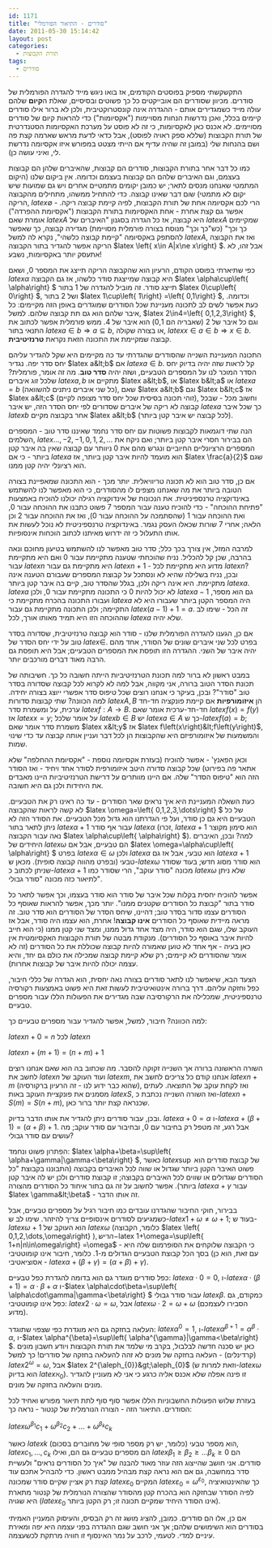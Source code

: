 ```yaml
---
id: 1171
title: "סודרים - התיאור הפורמלי"
date: 2011-05-30 15:14:42
layout: post
categories: 
  - תורת הקבוצות
tags: 
  - סודרים
---
```

התקשקשתי מספיק בפוסטים הקודמים, אז בואו ניגש מייד להגדרה הפורמלית של סודרים. מכיוון שסודרים הם אובייקטים כל כך פשוטים ובסיסיים, שאלת ה<strong>קיום</strong> שלהם עולה מייד כשמגדירים אותם - ההגדרה אינה קונסטרוקטיבית, ולכן לא ברור אילו סודרים קיימים בכלל, ואכן נדרשות הנחות מסויימות ("אקסיומות") כדי להראות קיום של סודרים מסויימים. לא אכנס כאן לאקסיומות, כי זה לא פוסט על מערכת האקסיומות הסטנדרטית של תורת הקבוצות (שללא ספק ראויה לפוסט), אבל כדאי לדעת מראש שארמה קצת פה ושם בהנחות שלי (במובן זה שהיה עדיף אם הייתי מצטט במפורש איזו אקסיומה נדרשת לי, ואיני עושה כן).

כמו כל דבר אחר בתורת הקבוצות, סודרים הם קבוצות, שהאיברים שלהן הם קבוצות בעצמם, וגם האיברים שלהם הם קבוצות בעצמם וכדומה. אין ביקום שלנו (היקום המתמטי שאנחנו מנסים לתאר; יש כמובן יקומים מתמטיים אחרים ויש גם שמועות שיש יקום לא מתמטי) שום דבר שאינו קבוצה. כדי להתחיל ממשהו, מתחילים מהקבוצה הריקה, $latex \emptyset$ - הרי לכם אקסיומה אחת של תורת הקבוצות, לפיה קיימת קבוצה ריקה. אפשר גם קצת אחרת - אחת האקסיומות בתורת הקבוצות ("אקסיומת ההפרדה") אומרת שאם $latex A$ היא קבוצה, אז כל הגדרה בסגנון "האיברים של $latex A$ שמקיימים כך וכך" (כש"כך וכך" מנוסח בצורה פורמלית מסויימת) מגדירה קבוצה, כך שאפשר להסתפק באקסיומה "קיימת קבוצה כלשהי", נקרא לה למשל $latex A$, ואז את הקבוצה הריקה אפשר להגדיר בתור הקבוצה $latex \left\{ x\in A\|x\ne x\right\} $. אבל זהו, לא אתעסק יותר באקסיומות, נשבע!

כפי שתיארתי בפוסט הקודם, הרעיון הוא שהקבוצה הריקה תייצג את המספר 0, ושאם $latex \alpha$ היא קבוצה שמייצגת סודר כלשהו, אז גם הקבוצה $latex \alpha\cup\left\{ \alpha\right\} $ תייצג סודר. זה מוביל להגדרה של 1 בתור $latex 0\cup\left\{ 0\right\} $, ושל 2 בתור $latex 1\cup\left\{ 1\right\} =\left\{ 0,1\right\} $, וכדומה. כעת אפשר לשים לב לתכונה מעניינת שכל הסודרים שמוגדרים באופן הזה מקיימים: כל איבר שלהם הוא גם תת קבוצה שלהם. למשל, $latex 2\in4=\left\{ 0,1,2,3\right\} $, וגם כל איבר של 2 (שאבריה הם 0,1) הוא איבר של 4. ממש פורמלית אפשר לכתוב את התנאי בתור $latex a\in b\Rightarrow a\subseteq b$, או בצורה שקולה, $latex x\in a\in b\Rightarrow x\in b$. קבוצה שמקיימת את התכונה הזאת נקראת <strong>טרנזיטיבית</strong>.

התכונה המעניינת השנייה שהסודרים שהגדרתי עד כה מקיימים היא שקל להגדיר עליהם יחס סדר יפה. נגדיר $latex a&lt;b$ אם $latex a\in b$. קל לראות שזה יהיה בדיוק יחס הסדר המוכר לנו על המספרים הטבעיים, ושזה יהיה <strong>סדר טוב</strong>. מה זה אומר, פורמלית? שלכל זוג איברים $latex a,b$ מתקיים או $latex a&lt;b$, או $latex b&lt;a$ או $latex a=b$ (כל שני איברים ניתנים להשוואה), שאם $latex a&lt;b$ וגם $latex b&lt;c$ אז $latex a&lt;c$ (זוהי תכונה בסיסית שכל יחס סדר מצופה לקיים), וחשוב מכל - שבכל קבוצה לא ריקה של איברים שסדורים לפי יחס הסדר הזה, יש איבר $latex a$ כך שכל איבר $latex b$ אחר בקבוצה מקיים $latex a&lt;b$ (לכל קבוצה יש איבר קטן ביותר).

הנה שתי דוגמאות לקבוצות פשוטות עם יחס סדר נחמד שאיננו סדר טוב - המספרים השלמים, $latex \dots,-2,-1,0,1,2,\dots$ הם בבירור חסרי איבר קטן ביותר; ואם ניקח את המספרים הרציונליים החיוביים ונגרש מהם את 0 ניוותר עם קבוצה שאין בה איבר קטן ביותר - כי אם $latex a$ הוא מועמד להיות איבר קטן ביותר, אז $latex \frac{a}{2}$ שגם הוא רציונלי יהיה קטן ממנו.

אם כן, סדר טוב הוא לא תכונה טריוויאלית. יותר מכך - הוא התכונה שמאפיינת בצורה הטובה ביותר את מה שאנחנו מצפים לו מהסודרים, כי הוא מאפשר לנו להשתמש באינדוקציה טרנספיניטית. את הנכונות של אינדוקציה רגילה יכולנו להוכיח באמצעות "פתיחת ההוכחה" - כדי להוכיח טענה עבור המספר 7 פשוט כתבנו את ההוכחה עבור 0, ואת ההוכחה עבור 1 (שהסתמכה על ההוכחה עבור 0), ואז את ההוכחה עבור 2 וכן הלאה; אחרי 7 שורות שכאלו העסק נגמר. באינדוקציה טרנספיניטית לא נוכל לעשות את אותו התעלול כי זה ידרוש מאיתנו לכתוב הוכחות אינסופיות.

למרבה המזל, אין צורך בכך כלל; סדר טוב מאפשר לנו להשתמש בטיעון מחוכם ונאה בהרבה, שכן קל להכליל. נניח שהוכחתי שטענה מתקיימת עבור 0 ואם היא מתקיימת עבור $latex n$ היא מתקיימת גם עבור $latex n+1$ - מדוע היא מתקיימת לכל $latex n$? ובכן, נניח בשלילה שהיא לא ונסתכל על קבוצת המספרים שעבורם הטענה אינה מתקיימת. היא אינה ריקה ולכן, בגלל שהסדר טוב, קיים בה איבר קטן ביותר $latex a$. $latex a$ לא יכול להיות 0 כי התכונה מתקיימת עבור 0, ולכן $latex a-1$ גם הוא מספר, ועבורו התכונה בהכרח מתקיימת כי $latex a$ היה המספר הקטן ביותר שעבורו היא לא התקיימה; ולכן התכונה מתקיימת גם עבור $latex \left(a-1\right)+1=a$. זה הכל - שימו לב שההוכחה הזו היא תמיד מאותו אורך, לכל $latex a$ שלא יהיה.

אם כן, הגענו להגדרה הפורמלית שלנו - סודר הוא קבוצה טרנזיטיבית, שסדורה בסדר טוב על ידי יחס הסדר של $latex \in$. בפרט לכל שני איברים שונים של הסודר, אחד מהם יהיה איבר של השני. ההגדרה הזו תופסת את המספרים הטבעיים; אבל היא תופסת גם הרבה מאוד דברים מורכבים יותר.

במבט ראשון לא ברור למה תכונת הטרנזיטיביות הייתה חשובה כל כך. חשיבותה של תכונת הסדר הטוב ברורה, אני מקווה, אבל למה לא לקרוא לכל קבוצה שסדורה בסדר טוב "סודר"? ובכן, בעיקר כי אנחנו רוצים שכל טיפוס סדר אפשרי ייוצג בצורה יחידה. למה הכוונה? שתי קבוצות סדורות $latex A,B$ הן <strong>איזומורפיות</strong> אם קיימת פונקציה חד-חד ערכית, על ומשמרת סדר $latex f:A\to B$. חד-חד-ערכית אומר שאם $latex f\left(x\right)=f\left(y\right)$ אז $latex x=y$; על אומר שלכל $latex b\in B$ יש $latex a\in A$ כך ש-$latex f\left(a\right)=b$; משמרת סדר אומר שאם $latex x&lt;y$ אז $latex f\left(x\right)&lt;f\left(y\right)$, והמשמעות של איזומורפיזם היא שהקבוצות הן לכל דבר ועניין אותה קבוצה עד כדי שינוי שמות.

וכאן הפאנץ' - אפשר להוכיח (בעזרת אקסיומה נוספת - "אקסיומת ההחלפה" שלא אתאר פה בפירוט) שכל קבוצה סדורה היטב איזומורפית לסודר אחד ויחיד - ואז הסודר הזה הוא "טיפוס הסדר" שלה. אם היינו מוותרים על דרישת הטרנזיטיביות היינו מאבדים את היחידות ולכן גם היא חשובה.

כעת השאלה המעניינת היא איך נראים שאר הסודרים - עד כה ראינו רק את הטבעיים. לא קשה לראות שהקבוצה $latex \omega=\left\{ 0,1,2,3,\dots\right\} $ של כל הטבעיים היא גם כן סודר, ועל פי הגדרתנו הוא גדול מכל הטבעיים. את הסודר הזה לא ניתן לתאר בתור $latex \alpha+1$ עבור אף סודר $latex \alpha$ (זכרו, $latex \alpha+1$ הוא סימון מקוצר נאה עבור הקבוצה $latex \alpha\cup\left\{ \alpha\right\} $). למה? ובכן, האיברים היחידים של $latex \omega$ הם טבעיים, אבל אם $latex \omega=\alpha\cup\left\{ \alpha\right\} $ בפרט $latex \alpha\in\omega$ ולכן $latex \alpha$ הוא טבעי, אבל אז גם $latex \alpha+1$ טבעי (ובפרט מהווה קבוצה סופית). מכאן ש-$latex \omega$ הוא סודר מסוג חדש; בעוד שסודר שניתן לכתוב כ-$latex \alpha+1$ מכונה "סודר עוקב", הרי שסודר כמו $latex \omega$ שלא ניתן לתיאור כזה מכונה "סודר גבולי".

אפשר להוכיח יחסית בקלות שכל איבר של סודר הוא סודר בעצמו, וכך אפשר לתאר כל סודר בתור "קבוצת כל הסודרים שקטנים ממנו". יותר מכך, אפשר להראות שאוסף כל הסודרים עצמו סדור בסדר טוב; דהיינו, שיחס הסדר של הסודרים הוא סדר טוב. זה מראה מיידית שאוסף כל הסודרים <strong>אינו קבוצה</strong>! אחרת, הוא עצמו היה סודר, אבל אז העוקב שלו, שגם הוא סודר, היה מצד אחד גדול ממנו, ומצד שני קטן ממנו (כי הוא חייב להיות איבר באוסף כל הסודרים). מנקודת מבטה של תורת הקבוצות האקסיומטית אין כאן בעיה - אף אחד לא טוען שאמורה להיות קבוצה שכוללת את כל הסודרים (זה לא אומר שהסודרים לא קיימים; רק שלא קיימת קבוצה שמכילה את כולם גם יחד, והיא עצמה יכולה להיות איבר של קבוצות אחרות).

הצעד הבא, שיאפשר לנו לתאר סודרים בצורה נאה יחסית, הוא הגדרה של כללי חיבור, כפל וחזקה עליהם. דרך ברורה אינטואיטיבית לעשות זאת היא פשוט באמצעות רקורסיה טרנספיניטית, שמכלילה את הרקורסיבה שבה מגדירים את הפעולות הללו עבור מספרים טבעיים.

למה הכוונה? חיבור, למשל, אפשר להגדיר עבור מספרים טבעיים כך:

$latex n+0=n$ לכל $latex n$

$latex n+\left(m+1\right)=\left(n+m\right)+1$

השורה הראשונה ברורה אך השנייה זקוקה להסבר. מה שכתוב בה הוא שאם אנחנו רוצים לחשב את $latex n$ ועוד העוקב של $latex m$, אנחנו קודם כל צריכים לחשב את $latex n+m$ (שהוא כבר ידוע לנו - זה הרעיון ברקורסיה), ואז לקחת עוקב של התוצאה. לעתים מסמנים את פונקציית העוקב באות $latex S$, ואז השורה השנייה נכתבת כ-$latex n+S\left(m\right)=S\left(n+m\right)$, שכנראה קצת יותר ברור כאן.

ובכן, עבור סודרים ניתן להגדיר את אותו הדבר בדיוק. $latex \alpha+0=\alpha$ ו-$latex \alpha+\left(\beta+1\right)=\left(\alpha+\beta\right)+1$. אבל רגע, זה מטפל רק בחיבור עם 0, ובחיבור עם סודר עוקב; מה עושים עם סודר גבולי?

הפתרון פשוט ונחמד: $latex \alpha+\beta=\sup\left\{ \alpha+\gamma\|\gamma&lt;\beta\right\} $, כאשר $latex \sup$ של קבוצת סודרים הוא פשוט האיבר הקטן ביותר שגדול או שווה לכל האיברים בקבוצה (התבוננו בקבוצת "כל הסודרים שגדולים או שווים לכל האיברים בקבוצה; זו קבוצת סודרים ולכן יש לה איבר קטן ביותר). אפשר לחשוב על זה גם בתור איחוד כל הסודרים מהצורה $latex \alpha+\gamma$ עבור $latex \gamma&lt;\beta$ - זה אותו הדבר.

בבירור, חוקי החיבור שהגדרנו עובדים כמו חיבור רגיל על מספרים טבעיים, אבל כשמגיעים לסודרים אינסופיים צריך להיזהר. שימו לב ש-$latex 1+\omega\ne\omega+1$; בעוד ש-$latex \omega+1$ הוא העוקב של $latex \omega$ (כלומר, הקבוצה $latex \left\{ 0,1,2,\dots,\omega\right\} $), הרי ש-$latex 1+\omega=\sup\left\{ 1+n\|n\in\omega\right\} =\omega$ - כי הקבוצה שלוקחים את הסופרמום שלה היא בסך הכל קבוצת הטבעיים הגדולים מ-1. כלומר, חיבור אינו קומוטטיבי (עם זאת, הוא כן אסוציאטיבי - $latex \alpha+\left(\beta+\gamma\right)=\left(\alpha+\beta\right)+\gamma$).

כפל סודרים מוגדר גם הוא בדומה להגדרת כפל טבעיים: $latex \alpha\cdot0=0$, ו-$latex \alpha\cdot\left(\beta+1\right)=\alpha\cdot\beta+\alpha$ ו-$latex \alpha\cdot\beta=\sup\left\{ \alpha\cdot\gamma\|\gamma&lt;\beta\right\} $ עבור סודר גבולי $latex \beta$. כמקודם, גם כפל אינו קומוטטיבי: $latex 2\cdot\omega=\omega$, אבל $latex \omega\cdot2=\omega+\omega$ (הסבירו לעצמכם מדוע).

העלאה בחזקה גם היא מוגדרת כפי שצפוי שתוגדר: $latex \alpha^{0}=1$, ו-$latex \alpha^{\beta+1}=\alpha^{\beta}\cdot\alpha$, ו-$latex \alpha^{\beta}=\sup\left\{ \alpha^{\gamma}\|\gamma&lt;\beta\right\} $. כאן יש סכנה חדשה לבלבול, בקרב מי שלמד את תורת הקבוצות ויודע חשבון מונים (קרדינלים) - העלאה בחזקה של מונים לא זהה להעלאה בחזקה של סודרים! כך למשל $latex 2^{\omega}=\omega$, אבל $latex 2^{\aleph_{0}}&gt;\aleph_{0}$ (וזאת למרות ש-$latex \omega$ הוא בדיוק $latex \aleph_{0}$). זו פינה אפלה שלא אכנס אליה כרגע כי אני לא מעוניין להגדיר מונים והעלאה בחזקה של מונים.

בעזרת שלוש הפעולות החשבוניות הללו אפשר סוף סוף לתת תיאור מפורש ואחיד לכל הסודרים. התיאור הזה - הצורה הנורמלית של קנטור - נראה כך:

$latex \omega^{\beta_{1}}c_{1}+\omega^{\beta_{2}}c_{2}+\dots+\omega^{\beta_{k}}c_{k}$

כאשר $latex k$ הוא מספר טבעי (כלומר, יש רק מספר סופי של מחוברים בסכום), $latex c_{1},\dots,c_{k}$ הם מספרים טבעיים גם הם, ואילו $latex \beta_{1}\ge\beta_{2}\ge\dots\beta_{k}\ge0$ הם סודרים. אני חושב שהייצוג הזה עוזר מאוד להבנה של "איך כל הסודרים נראים" ולעשיית סדר במחשבה, גם אם הוא נראה קצת מבהיל ממבט ראשון. כדי להבהיל אתכם עוד קצת רק אציין שקיים סודר שמכונה $latex \varepsilon_{0}$ המקיים $latex \varepsilon_{0}=\omega^{\varepsilon_{0}}$, כך שהאינטואיציה לפיה הסודר שבחזקה הוא בהכרח קטן מהסודר שהצורה הנורמלית של קנטור מתארת היא שגויה ($latex \varepsilon_{0}$ אינו הסודר היחיד שמקיים תכונה זו; רק הקטן ביותר).

אם כן, אלו הם סודרים. כמובן, להציג מושג זה רק הבסיס, והעיסוק המעניין האמיתי בסודרים הוא השימושים שלהם; אך אני חושב שגם ההגדרה בפני עצמה היא יפה ומאירת עיניים למדי. לטעמי, לרכב על נמר האינסוף זו חוויה מרתקת לכשעצמה.
